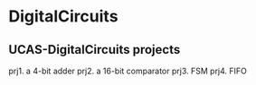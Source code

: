 # DigitalCircuits
## UCAS-DigitalCircuits projects
prj1. a 4-bit adder
prj2. a 16-bit comparator
prj3. FSM
prj4. FIFO
